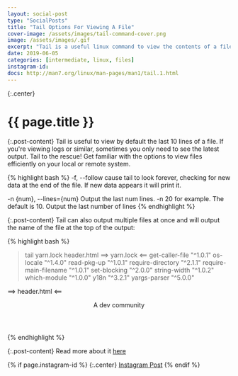```yaml
---
layout: social-post
type: "SocialPosts"
title: "Tail Options For Viewing A File"
cover-image: /assets/images/tail-command-cover.png
image: /assets/images/.gif
excerpt: "Tail is a useful linux command to view the contents of a file."
date: 2019-06-05
categories: [intermediate, linux, files]
instagram-id: 
docs: http://man7.org/linux/man-pages/man1/tail.1.html
---
```

{:.center}
# {{ page.title }}

{:.post-content}
Tail is useful to view by default the last 10 lines of a file. If you're viewing
logs or similar, sometimes you only need to see the latest output. Tail to the rescue!
Get familiar with the options to view files efficiently on your local or remote system.

{% highlight bash %}
-f, --follow                cause tail to look forever, checking for new data at the end
                            of the file. If new data appears it will print it.

-n {num}, --lines={num}     Output the last num lines. -n 20 for example. The default is 10.
                            Output the last number of lines
{% endhighlight %}

{:.post-content}
Tail can also output multiple files at once and will output the name of the file 
at the top of the output:

{% highlight bash %}
> tail yarn.lock header.html
==> yarn.lock <==
    get-caller-file "^1.0.1"
    os-locale "^1.4.0"
    read-pkg-up "^1.0.1"
    require-directory "^2.1.1"
    require-main-filename "^1.0.1"
    set-blocking "^2.0.0"
    string-width "^1.0.2"
    which-module "^1.0.0"
    y18n "^3.2.1"
    yargs-parser "^5.0.0"

==> header.html <==
<header class="bg-image grid">
    <div class="col-12 grid">
        <div class="col-12 logo logo--home"></div>
        <p class="col-12 tagline text-center">A dev community</p>
    </div>
</header>
{% endhighlight %}

{:.post-content}
Read more about it <a href="{{page.docs}}" target="_blank">here</a>

{% if page.instagram-id %}
{:.center}
<a class="insta-link" href="https://www.instagram.com/p/{{page.instagram-id}}" target="_blank">Instagram Post</a>
{% endif %}
